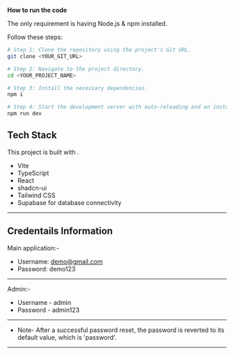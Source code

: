 **How to run the code**

The only requirement is having Node.js & npm installed.

Follow these steps:

```sh
# Step 1: Clone the repository using the project's Git URL.
git clone <YOUR_GIT_URL>

# Step 2: Navigate to the project directory.
cd <YOUR_PROJECT_NAME>

# Step 3: Install the necessary dependencies.
npm i

# Step 4: Start the development server with auto-reloading and an instant preview.
npm run dev
```
## Tech Stack

This project is built with .

- Vite
- TypeScript
- React
- shadcn-ui
- Tailwind CSS
- Supabase for database connectivity
-----------------------------------------
## Credentails Information

Main application:-
- Username: demo@gmail.com
- Password: demo123
-----------------------------------------
Admin:-
- Username - admin
- Password - admin123
-----------------------------------------
- Note-
After a successful password reset, the password is reverted to its default value, which is 'password'.
-----------------------------------------------------------------------------------------------------  
